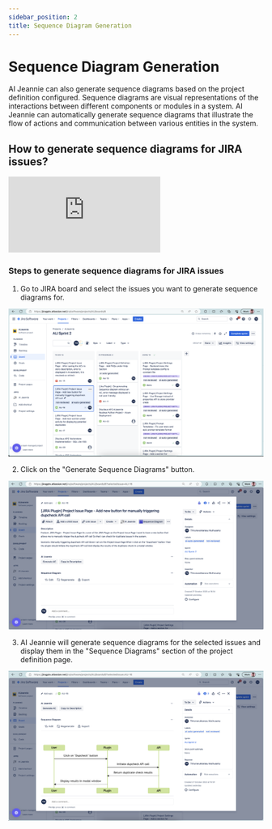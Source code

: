 ```yaml
---
sidebar_position: 2
title: Sequence Diagram Generation
---
```


# Sequence Diagram Generation
AI Jeannie can also generate sequence diagrams based on the project definition configured. Sequence diagrams are visual representations of the interactions between different components or modules in a system. AI Jeannie can automatically generate sequence diagrams that illustrate the flow of actions and communication between various entities in the system.

## How to generate sequence diagrams for JIRA issues?

<div className="loom-container">
    <iframe src="https://www.loom.com/embed/ca3d644ca8ab41febd1efa731d509620?sid=5a516b1c-843b-45f7-82f6-6fbb7e40e7f0" frameborder="0" webkitallowfullscreen mozallowfullscreen allowfullscreen className="loom-iframe">
    </iframe>
</div>

### Steps to generate sequence diagrams for JIRA issues

1. Go to JIRA board and select the issues you want to generate sequence diagrams for.
<img src="/screenshots/sdg-step-1.png" alt="Step 1" />

2. Click on the "Generate Sequence Diagrams" button.
<img src="/screenshots/sdg-step-2.png" alt="Step 2" />

3. AI Jeannie will generate sequence diagrams for the selected issues and display them in the "Sequence Diagrams" section of the project definition page.
<img src="/screenshots/sdg-step-3.png" alt="Step 3" />



